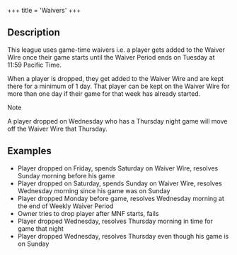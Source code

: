 +++
title = 'Waivers'
+++

## Description

This league uses game-time waivers i.e. a player gets added to the Waiver Wire
once their game starts until the Waiver Period ends on Tuesday at 11:59 Pacific
Time.

When a player is dropped, they get added to the Waiver Wire and are kept there
for a minimum of 1 day. That player can be kept on the Waiver Wire for more than
one day if their game for that week has already started.

> [!NOTE]
> A player dropped on Wednesday who has a Thursday night game will move
> off the Waiver Wire that Thursday.

## Examples

- Player dropped on Friday, spends Saturday on Waiver Wire, resolves Sunday
morning before his game
- Player dropped on Saturday, spends Sunday on Waiver Wire, resolves Wednesday
morning since his game was on Sunday
- Player dropped Monday before game, resolves Wednesday morning at the end of
Weekly Waiver Period
- Owner tries to drop player after MNF starts, fails
- Player dropped Wednesday, resolves Thursday morning in time for game that night
- Player dropped Wednesday, resolves Thursday even though his game is on Sunday
```
